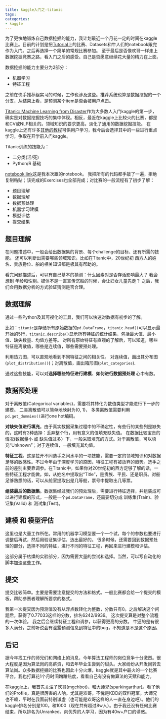 ```yaml
---
title: kaggle入门之-titanic
tags:
categories:
- kaggle
---
```


为了更快地锻炼自己数据挖掘的能力，我计划最近一个月花一定的时间在kaggle比赛上。目前的计划是把[Tutorial](https://www.kaggle.com/tags/tutorial)上的比赛、Datasets和牛人们的notebook跟完作为入门。之后再选择一个简单的常规比赛参加。
至于最后是否像欢哥一样走上数据挖掘竞赛之路，看入门之后的感受。自己是否愿意继续花大量的精力在上面。

数据挖掘的能力主要分为2部分：
- 机器学习
- 特征工程

之前在快手推荐组实习的时候，工作也涉及这些。推荐系统也算是数据挖掘的一个分支，从结果上看，是预测某个item是否会被用户点击。

[Titanic: Machine Learning from Disaster](https://www.kaggle.com/c/titanic)作为大多数人入门kaggle的第一步，确实是对数据挖掘技巧的集中体现。相反，最近在kaggle上比较火的比赛，都是和CV或NLP相关的。领域知识的要求更高，淡化了通用的数据挖掘技能。
在kaggle上还有许多[其他的教程](https://www.kaggle.com/tags/tutorial)可供用户学习，我今后会选择其中的一些进行重点学习，争取在开学前入门kaggle。

<!-- more -->
Titanic训练的技能为：
- 二分类(活/死)
- Python/R 基础

[notebook link](https://www.kaggle.com/helgejo/an-interactive-data-science-tutorial/notebook)这是我本次跟的notebook。
我把所有的代码都手敲了一遍，拒绝复制粘贴；该完成的Exercises也全部完成；对比赛的一般流程有了初步了解：

- 题目理解
- 数据理解
- 数据预处理
- 机器学习建模
- 模型评估
- 提交结果

## 题目理解

在问题描述中，一般会给出数据集的背景、每个challenge的目标、还有所需的技能。
还可以判断出需要哪些领域知识。比如在Titanic中，20世纪初 西方人的姓名、贵族爵位、船的相关知识都是极其有帮助的。

看完问题描述后，可以有自己基本的猜测：什么因素对是否存活影响最大？
我会想到 年龄和性别。媒体不是一直宣传沉船的时候，会让妇女儿童先走？
之后，我们会用数据分析的方式验证猜测是否合理。

## 数据理解

通过一些Python及其可视化的工具，我们可以快速对数据有初步的了解。

比如：`titanic`是存储所有原始数据的`pd.DataFrame`，`titanic.head()`可以显示最开始的5行，`titanic.describe()`显示所有特征的统计结果，包括最大值、最小值、缺失数量、均值方差等。
对所有原始特征有直观的了解后，可以知道，哪些特征是离散值，哪些是连续值，哪些需要预处理。

利用热力图，可以直观地看到不同特征之间的相关性。
对连续值，画出其分布图(`plot_distribution()`)；对离散值，画出箱形图(`plot_categories`).

通过这些技能，可以对**选择哪些特征进行建模**、**如何进行数据预处理** 心中有数。

## 数据预处理

对于离散值(Categorical variables)，需要将其转化为数值类型才能进行下一步的建模。
二类离散值可以简单地映射为(0, 1)，
多类离散值需要利用`pd.get_dummies()`进行one hot编码。

**对缺失值进行填充**。由于真实数据采集过程中的不确定性，有些行的某些列是缺失的，这时有2种选择：丢弃整个行，用有意义的值填充缺失值。
在数据比较宝贵的情况(数据量小 或 缺失值过多）下，一般采取填充的方式。对于离散值，可以填充“Unknown”；对于连续值，一般填充其均值。

**特征工程**。这是拉开不同选手之间水平的一项技能，需要一定的领域知识和对数据足够的敏感性。不过今年由于深度学习的原因，特征工程有被放弃的趋势。选手之前的差别主要靠调参。在Titanic中，如果你对20世纪初的西方足够了解的话，一些特征工程才能做。如，从姓名中提取出“Title”，是贵族、平民、还是职员。对船足够熟悉的话，可以从舱室提取出是几等舱，票号中提取出几等票。

**组装最后的数据集**。数据集经过我们的预处理后，需要进行特征选择，并组装成可以进行建模的形式。一般是一个`pd.DataFrame`，还需要切分成 训练集(Train)、验证集(Valid) 和 测试集(Test)。

## 建模 和 模型评估

这里也是大量工作所在。常用的机器学习模型要一个一个试，每个的参数也要进行调整后再试，然后用验证集评估，选出最好的。
很多时候，还需要回到数据预处理的部分，选择不同的特征，进行不同的特征工程，再回来进行建模和评估。

这部分属于枯燥的实验部分，因为需要大量的尝试和选择。当然，可以写自动化的脚本加速这些工作。

## 提交

提交比较简单。主要是需要注意提交的方法和格式。一般比赛都会给一个提交的模板，帮助参赛者理解所要求的格式。

我第一次提交因为预测值没有从浮点数转化为整数，分数只有0。之后解决这个问题后，获得了0.77033这样的分数，排名6242/9939。
这次提交算是对整个流程的一次体验。
我之后会继续特征工程和调参，以获得更高的分数。
牛逼的是有很多人满分，之前听说会有泄露预测信息到特征中的bug，不知道是不是这个原因。

## 后记

据今年找工作的师兄们和网络上的消息，今年算法工程师的岗位竞争十分激烈。很大程度是因为算法岗的高薪资，和去年毕业生尝到的甜头。大家纷纷从开发岗转去算法岗。众多数据挖掘的比赛也因此十分火爆，kaggle就是其中最火的一个比赛平台。我也打算花1个月时间蹭蹭热度，看看自己有没有做算法的天赋和能力。

在kaggle上，我首先关注了欢哥(mgchbot)，和大师兄(sparkingarthur)。看了他们的Profile，真是很厉害的人呐。尤其是欢哥，不愧是KDD的双料冠军。大师兄也不赖，平时在我面前特别谦虚（也可能是欢哥这样的人一直在身边吧）。他们的kaggle排名分别是100，和1000（现在共有超过8w人）。由于我还没有任何比赛结束，所以排名为Unranked。向优秀的人学习，因为有40w+户口的诱惑。